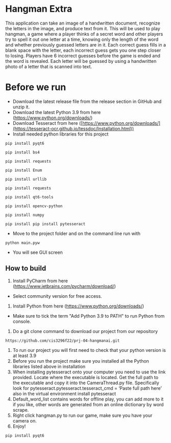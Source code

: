 # Hangman Extra
This application can take an image of a handwritten document, recognize the letters in the image, and produce text from it. This will be used to play hangman, a game where a player thinks of a secret word and other players try to spell it out one letter at a time, knowing only the length of the word and whether previously guessed letters are in it. Each correct guess fills in a blank space with the letter, each incorrect guess gets you one step closer to losing. Players have 6 incorrect guesses before the game is ended and the word is revealed. Each letter will be guessed by using a handwritten photo of a letter that is scanned into text.

# Before we run
- Download the latest release file from the release section in GitHub and unzip it.
- Download the latest Python 3.9 from here (https://www.python.org/downloads/)
- Download Tesseract from here ([https://www.python.org/downloads/](https://tesseract-ocr.github.io/tessdoc/Installation.html))
- Install needed python libraries for this project

```
pip install pyqt6
```
```
pip install bs4
```
```
pip install requests
```
```
pip install Enum
```
```
pip install urllib
```
```
pip install requests
```
```
pip install qt6-tools
```
```
pip install opencv-python
```
```
pip install numpy
```
```
pip install pip install pytesseract
```

- Move to the project folder and on the command line run with
```
python main.pyw
```
- You will see GUI screen

## How to build
1. Install PyCharm from here (https://www.jetbrains.com/pycharm/download/)
  - Select community version for free access.
1. Install Python from here (https://www.python.org/downloads/)
  - Make sure to tick the term "Add Python 3.9 to PATH" to run Python from console.
1. Do a git clone command to download our project from our repository  
```
https://github.com/cis3296f22/prj-04-hangmanai.git
```
1. To run our project you will first need to check that your python version is at least 3.9
1. Before you run the project make sure you installed all the Python libraries listed above in installation 
1. When installing pytesseract onto your computer you need to use the link provided. Locate where the executable is located. Get the full path to the executable and copy it into the CameraThread.py file. Specifically look for pytesseract.pytesseract.tesseract_cmd = ‘Paste full path here’ also in the virtual environment install pytesseract
1. Default_word_list contains words for offline play, you can add more to it if you like, other words are generated from an online dictionary by word scrape.
1. Right click hangman.py to run our game, make sure you have your camera on.
1. Enjoy!

```
pip install pyqt6
```
